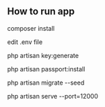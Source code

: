 
## How to run app

composer install

edit .env file 

php artisan key:generate

php artisan passport:install

php artisan migrate --seed

php artisan serve --port=12000
